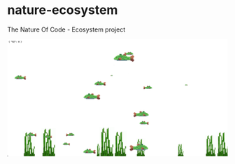 # nature-ecosystem
The Nature Of Code - Ecosystem project

<div style='float: center'>
  <img style='width: 600px' src="preview.png"></img>
</div>
